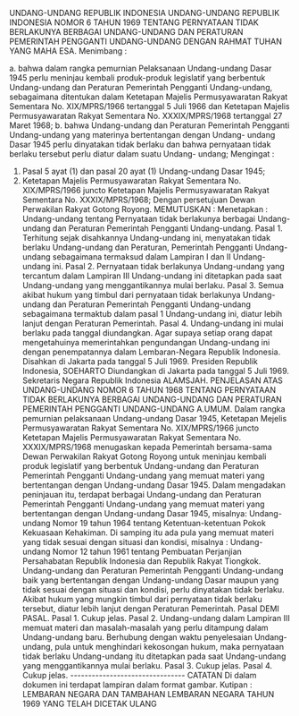  UNDANG-UNDANG REPUBLIK INDONESIA UNDANG-UNDANG REPUBLIK INDONESIA NOMOR 6 TAHUN 1969 TENTANG PERNYATAAN TIDAK BERLAKUNYA BERBAGAI UNDANG-UNDANG DAN PERATURAN PEMERINTAH PENGGANTI UNDANG-UNDANG
DENGAN RAHMAT TUHAN YANG MAHA ESA.
Menimbang :

a. bahwa dalam rangka pemurnian Pelaksanaan Undang-undang Dasar 1945 perlu meninjau kembali produk-produk legislatif yang berbentuk Undang-undang dan Peraturan Pemerintah Pengganti Undang-undang, sebagaimana ditentukan dalam Ketetapan Majelis Permusyawaratan Rakyat Sementara No. XIX/MPRS/1966 tertanggal 5 Juli 1966 dan Ketetapan Majelis Permusyawaratan Rakyat Sementara No. XXXIX/MPRS/1968 tertanggal 27 Maret 1968;
b. bahwa Undang-undang dan Peraturan Pemerintah Pengganti Undang-undang yang materinya bertentangan dengan Undang- undang Dasar 1945 perlu dinyatakan tidak berlaku dan bahwa pernyataan tidak berlaku tersebut perlu diatur dalam suatu Undang- undang;
Mengingat :

1. Pasal 5 ayat (1) dan pasal 20 ayat (1) Undang-undang Dasar 1945;
2. Ketetapan Majelis Permusyawaratan Rakyat Sementara No. XIX/MPRS/1966 juncto Ketetapan Majelis Permusyawaratan Rakyat Sementara No. XXXIX/MPRS/1968; Dengan persetujuan Dewan Perwakilan Rakyat Gotong Royong.
MEMUTUSKAN :
 Menetapkan : Undang-undang tentang Pernyataan tidak berlakunya berbagai Undang- undang dan Peraturan Pemerintah Pengganti Undang-undang. Pasal 1. Terhitung sejak disahkannya Undang-undang ini, menyatakan tidak berlaku Undang-undang dan Peraturan, Pemerintah Pengganti Undang- undang sebagaimana termaksud dalam Lampiran I dan II Undang-undang ini. Pasal 2. Pernyataan tidak berlakunya Undang-undang yang tercantum dalam Lampiran III Undang-undang ini ditetapkan pada saat Undang-undang yang menggantikannya mulai berlaku. Pasal 3. Semua akibat hukum yang timbul dari pernyataan tidak berlakunya Undang-undang dan Peraturan Pemerintah Pengganti Undang-undang sebagaimana termaktub dalam pasal 1 Undang-undang ini, diatur lebih lanjut dengan Peraturan Pemerintah. Pasal 4. Undang-undang ini mulai berlaku pada tanggal diundangkan. Agar supaya setiap orang dapat mengetahuinya memerintahkan pengundangan Undang-undang ini dengan penempatannya dalam Lembaran-Negara Republik Indonesia. Disahkan di Jakarta pada tanggal 5 Juli 1969. Presiden Republik Indonesia, SOEHARTO Diundangkan di Jakarta pada tanggal 5 Juli 1969. Sekretaris Negara Republik Indonesia ALAMSJAH. PENJELASAN ATAS UNDANG-UNDANG NOMOR 6 TAHUN 1968 TENTANG PERNYATAAN TIDAK BERLAKUNYA BERBAGAI UNDANG-UNDANG DAN PERATURAN PEMERINTAH PENGGANTI UNDANG-UNDANG A.UMUM. Dalam rangka pemurnian pelaksanaan Undang-undang Dasar 1945, Ketetapan Mejelis Permusyawaratan Rakyat Sementara No. XIX/MPRS/1966 juncto Ketetapan Majelis Permusyawaratan Rakyat Sementara No. XXXIX/MPRS/1968 menugaskan kepada Pemerintah bersama-sama Dewan Perwakilan Rakyat Gotong Royong untuk meninjau kembali produk legislatif yang berbentuk Undang-undang dan Peraturan Pemerintah Pengganti Undang-undang yang memuat materi yang bertentangan dengan Undang-undang Dasar 1945. Dalam mengadakan peninjauan itu, terdapat berbagai Undang-undang dan Peraturan Pemerintah Pengganti Undang-undang yang memuat materi yang bertentangan dengan Undang-undang Dasar 1945, misalnya: Undang-undang Nomor 19 tahun 1964 tentang Ketentuan-ketentuan Pokok Kekuasaan Kehakiman. Di samping itu ada pula yang memuat materi yang tidak sesuai dengan situasi dan kondisi, misalnya : Undang-undang Nomor 12 tahun 1961 tentang Pembuatan Perjanjian Persahabatan Republik Indonesia dan Republik Rakyat Tiongkok. Undang-undang dan Peraturan Pemerintah Pengganti Undang-undang baik yang bertentangan dengan Undang-undang Dasar maupun yang tidak sesuai dengan situasi dan kondisi, perlu dinyatakan tidak berlaku. Akibat hukum yang mungkin timbul dari pernyataan tidak berlaku tersebut, diatur lebih lanjut dengan Peraturan Pemerintah. Pasal DEMI PASAL. Pasal 1. Cukup jelas. Pasal 2. Undang-undang dalam Lampiran III memuat materi dan masalah-masalah yang perlu ditampung dalam Undang-undang baru. Berhubung dengan waktu penyelesaian Undang-undang, pula untuk menghindari kekosongan hukum, maka pernyataan tidak berlaku Undang-undang itu ditetapkan pada saat Undang-undang yang menggantikannya mulai berlaku. Pasal 3. Cukup jelas. Pasal 4. Cukup jelas. -------------------------------- CATATAN Di dalam dokumen ini terdapat lampiran dalam format gambar. Kutipan : LEMBARAN NEGARA DAN TAMBAHAN LEMBARAN NEGARA TAHUN 1969 YANG TELAH DICETAK ULANG
